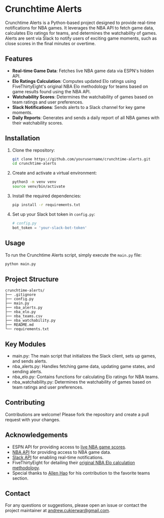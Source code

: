 # Crunchtime Alerts

Crunchtime Alerts is a Python-based project designed to provide real-time notifications for NBA games. It leverages the NBA API to fetch game data, calculates Elo ratings for teams, and determines the watchability of games. Alerts are sent via Slack to notify users of exciting game moments, such as close scores in the final minutes or overtime.

## Features

- **Real-time Game Data**: Fetches live NBA game data via ESPN's hidden API.
- **Elo Ratings Calculation**: Computes updated Elo ratings using FiveThirtyEight's original NBA Elo methodology for teams based on game results found using the NBA API.
- **Watchability Scores**: Determines the watchability of games based on team ratings and user preferences.
- **Slack Notifications**: Sends alerts to a Slack channel for key game moments.
- **Daily Reports**: Generates and sends a daily report of all NBA games with their watchability scores.

## Installation

1. Clone the repository:
    ```sh
    git clone https://github.com/yourusername/crunchtime-alerts.git
    cd crunchtime-alerts
    ```

2. Create and activate a virtual environment:
    ```sh
    python3 -m venv venv
    source venv/bin/activate
    ```

3. Install the required dependencies:
    ```sh
    pip install -r requirements.txt
    ```

4. Set up your Slack bot token in `config.py`:
    ```python
    # config.py
    bot_token = 'your-slack-bot-token'
    ```

## Usage

To run the Crunchtime Alerts script, simply execute the `main.py` file:
```sh
python main.py
```

## Project Structure

```
crunchtime-alerts/
├── .gitignore
├── config.py
├── main.py
├── nba_alerts.py
├── nba_elo.py
├── nba_teams.csv
├── nba_watchability.py
├── README.md
└── requirements.txt
```

## Key Modules
* main.py: The main script that initializes the Slack client, sets up games, and sends alerts.
* nba_alerts.py: Handles fetching game data, updating game states, and sending alerts.
* nba_elo.py: Contains functions for calculating Elo ratings for NBA teams.
* nba_watchability.py: Determines the watchability of games based on team ratings and user preferences.

## Contributing
Contributions are welcome! Please fork the repository and create a pull request with your changes.

## Acknowledgements
* ESPN API for providing access to [live NBA game scores](http://site.api.espn.com/apis/site/v2/sports/basketball/nba/scoreboard).
* [NBA API](https://github.com/swar/nba_api) for providing access to NBA game data.
* [Slack API](https://api.slack.com/) for enabling real-time notifications.
* FiveThirtyEight for detailing their [original NBA Elo calculation methodology](https://fivethirtyeight.com/features/how-we-calculate-nba-elo-ratings/).
* Special thanks to [Allen Hao](https://github.com/allenhao1) for his contribution to the favorite teams section.

## Contact
For any questions or suggestions, please open an issue or contact the project maintainer at andrew.cukierwar@gmail.com.